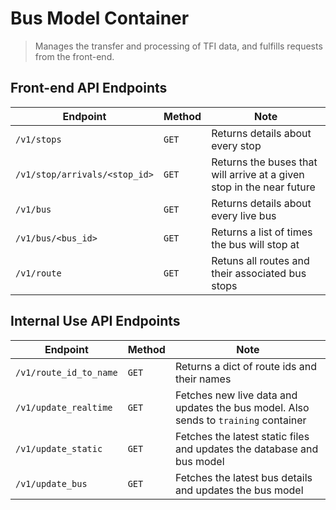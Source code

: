 # Bus Model Container

> Manages the transfer and processing of TFI data, and fulfills requests from the front-end.

## Front-end API Endpoints

|Endpoint|Method|Note|
|--|--|--|
|`/v1/stops`|`GET`|Returns details about every stop|
|`/v1/stop/arrivals/<stop_id>`|`GET`|Returns the buses that will arrive at a given stop in the near future|
|`/v1/bus`|`GET`|Returns details about every live bus|
|`/v1/bus/<bus_id>`|`GET`|Returns a list of times the bus will stop at|
|`/v1/route`|`GET`|Retuns all routes and their associated bus stops|

## Internal Use API Endpoints

|Endpoint|Method|Note|
|--|--|--|
|`/v1/route_id_to_name`|`GET`|Returns a dict of route ids and their names|
|`/v1/update_realtime`|`GET`|Fetches new live data and updates the bus model. Also sends to `training` container|
|`/v1/update_static`|`GET`|Fetches the latest static files and updates the database and bus model|
|`/v1/update_bus`|`GET`|Fetches the latest bus details and updates the bus model|
